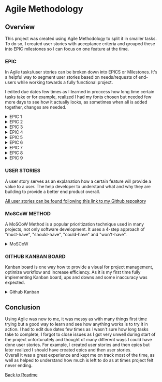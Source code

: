 # **Agile Methodology**

## **Overview**

This project was created using Agile Methodology to split it in smaller tasks. To do so, I created user stories with acceptance criteria and grouped these into EPIC milestones so I can focus on one feature at the time.

### **EPIC**

In Agile tasks/user stories can be broken down into EPICS or Milestones. It's a helpful way to segment user stories based on needs/requests of end-users while working towards a fully functional project.<br>

I edited due dates few times as I learned in proccess how long time certain tasks take or for example, realized I had my fonts chosen but needed few more days to see how it actually looks, as sometimes when all is added together, changes are needed.

<details><summary>EPIC 1</summary>
<img src="docs/agile/epic1.png">
</details>

<details><summary>EPIC 2</summary>
<img src="docs/agile/epic2.png">
</details>

<details><summary>EPIC 3</summary>
<img src="docs/agile/epic3.png">
</details>

<details><summary>EPIC 4</summary>
<img src="docs/agile/epic4.png">
</details>

<details><summary>EPIC 5</summary>
<img src="docs/agile/epic5.png">
</details>

<details><summary>EPIC 6</summary>
<img src="docs/agile/epic6.png">
</details>

<details><summary>EPIC 7</summary>
<img src="docs/agile/epic7.png">
</details>

<details><summary>EPIC 8</summary>
<img src="docs/agile/epic8.png">
</details>

<details><summary>EPIC 9</summary>
<img src="docs/agile/epic9.png">
</details>

### **USER STORIES**

A user story serves as an explanation how a certain feature will provide a value to a user. The help developer to understand what and why they are building to provide a better end product overall.

[All user stories can be found following this link to my Github repository](https://github.com/violaberg/wine-o-clock/issues)

### **MoSCoW METHOD**

A MoSCoW Method is a popular prioritization technique used in many projects, not only software development. It uses a 4-step approach of "must-have", "should-have", "could-have" and "won't-have".

<details><summary>MoSCoW</summary>
<img src="docs/agile/labels.png">
</details>

### **GITHUB KANBAN BOARD**

Kanban board is one way how to provide a visual for project management, optimize workflow and increase efficiency. As it is my first time fully implementing Kanban board, ups and downs and some inaccuracy was expected.

<details><summary>Github Kanban</summary>
<img src="docs/agile/kanban-board.png">
</details>

## **Conclusion**

 Using Agile was new to me, it was messy as with many things first time trying but a good way to learn and see how anything works is to try it in action. I had to edit due dates few times as I wasn't sure how long tasks take to complete, I forgot to close issues as I got very unwell during start of the project unfortunately and thought of many different ways I could have done user stories. For example, I created user stories and then epics but later realized I should have created epics and then user stories.<br>
 Overall it was a great experience and kept me on track most of the time, as well as helped to understand how much is left to do as at times project felt never ending. 

[Back to Readme](README.md)